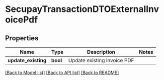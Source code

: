 # SecupayTransactionDTOExternalInvoicePdf

## Properties
Name | Type | Description | Notes
------------ | ------------- | ------------- | -------------
**update_existing** | **bool** | Update existing invoice PDF | 

[[Back to Model list]](../README.md#documentation-for-models) [[Back to API list]](../README.md#documentation-for-api-endpoints) [[Back to README]](../README.md)



